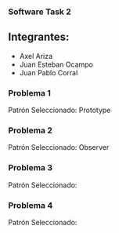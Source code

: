 ### Software Task 2

## Integrantes:
- Axel Ariza
- Juan Esteban Ocampo
- Juan Pablo Corral

### Problema 1

Patrón Seleccionado: Prototype

### Problema 2

Patrón Seleccionado: Observer

### Problema 3

Patrón Seleccionado: 

### Problema 4

Patrón Seleccionado: 
